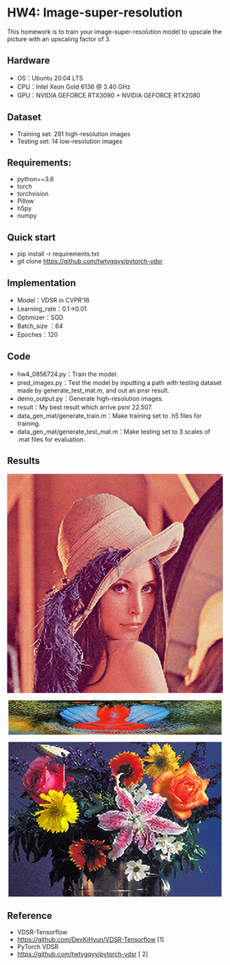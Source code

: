 # HW4: Image-super-resolution
This homework is to train your image-super-resolution model to upscale the picture with an upscaling factor of 3.
## Hardware
* OS：Ubuntu 20.04 LTS
* CPU：Intel Xeon Gold 6136 @ 3.40 GHz
* GPU：NVIDIA GEFORCE RTX3090 + NVIDIA GEFORCE RTX2080
## Dataset
* Training set: 291 high-resolution images
* Testing set: 14 low-resolution images
## Requirements:
* python==3.6
* torch
* torchvision
* Pillow
* h5py
* numpy
## Quick start
* pip install -r requirements.txt
* git clone https://github.com/twtygqyy/pytorch-vdsr 
## Implementation
* Model：VDSR in CVPR’16
* Learning_rate：0.1->0.01
* Optimizer：SGD
* Batch_size ：64
* Epoches：120
## Code
* hw4_0856724.py：Train the model.
* pred_images.py：Test the model by inputting a path with testing dataset made by generate_test_mat.m, and out an pnsr result.
* demo_output.py：Generate high-resolution images.
* result：My best result which arrive psnr 22.507.
* data_gen_mat/generate_train.m：Make training set to .h5 files for training.
* data_gen_mat/generate_test_mat.m：Make testing set to 3 scales of .mat files for evaluation.
## Results
<p align="">
  <img width="510" height="510" src="https://github.com/redway1225/VR-using-DL/blob/master/HW4/result/01.png">
</p>
<p align="center">
  <img width="498" height="80" src="https://github.com/redway1225/VR-using-DL/blob/master/HW4/result/06.png">
</p>
<p align="center">
  <img width="498" height="360" src="https://github.com/redway1225/VR-using-DL/blob/master/HW4/result/12.png">
</p>

## Reference
* VDSR-Tensorflow
* https://github.com/DevKiHyun/VDSR-Tensorflow [1]
* PyTorch VDSR
* https://github.com/twtygqyy/pytorch-vdsr [ 2]

